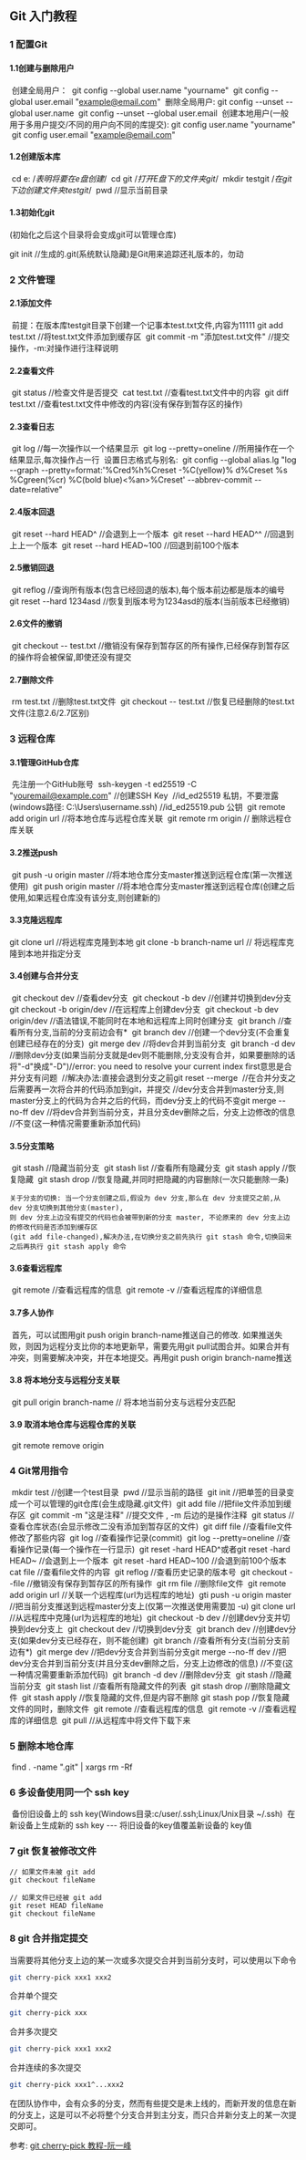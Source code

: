 ## Git 入门教程

### 1 配置Git
#### 1.1创建与删除用户

​	创建全局用户：
​	git config --global user.name "yourname"
​	git config --global user.email "example@email.com"
​	删除全局用户: 
​	git config --unset --global user.name
​	git config --unset --global user.email
​	创建本地用户(一般用于多用户提交/不同的用户向不同的库提交):
​	git config user.name "yourname"
​	git config user.email "example@email.com"
#### 1.2创建版本库

​	cd e: /*表明将要在e盘创建*/
​	cd git	/*打开E盘下的文件夹git*/
​	mkdir testgit	/*在git下边创建文件夹testgit*/
​	pwd //显示当前目录

#### 1.3初始化git

(初始化之后这个目录将会变成git可以管理仓库)

git init //生成的.git(系统默认隐藏)是Git用来追踪还礼版本的，勿动
### 2 文件管理

#### 2.1添加文件

​	前提：在版本库testgit目录下创建一个记事本test.txt文件,内容为11111
​	git add test.txt	//将test.txt文件添加到缓存区
​	git commit -m "添加test.txt文件"	//提交操作，-m:对操作进行注释说明

#### 2.2查看文件

​	git status //检查文件是否提交
​	cat test.txt	//查看test.txt文件中的内容
​	git diff test.txt	//查看test.txt文件中修改的内容(没有保存到暂存区的操作)

#### 2.3查看日志

​	git log 	//每一次操作以一个结果显示
​	git log --pretty=oneline 	//所用操作在一个结果显示,每次操作占一行
​	设置日志格式与别名: 
​	git config --global alias.lg "log --graph --pretty=format:'%Cred%h%Creset -%C(yellow)%
d%Creset %s %Cgreen(%cr) %C(bold blue)<%an>%Creset' --abbrev-commit --date=relative"

#### 2.4版本回退

​	git reset --hard HEAD^		//会退到上一个版本
​	git reset --hard HEAD^^		//回退到上上一个版本
​	git reset --hard HEAD~100	//回退到前100个版本

#### 2.5撤销回退

​	git reflog		//查询所有版本(包含已经回退的版本),每个版本前边都是版本的编号
​	git reset --hard 1234asd 	//恢复到版本号为1234asd的版本(当前版本已经撤销)

#### 2.6文件的撤销

​	git checkout -- test.txt	//撤销没有保存到暂存区的所有操作,已经保存到暂存区的操作将会被保留,即使还没有提交
#### 2.7删除文件

​	rm test.txt 	//删除test.txt文件
​	git checkout -- test.txt 	//恢复已经删除的test.txt文件(注意2.6/2.7区别)

### 3 远程仓库

#### 3.1管理GitHub仓库

​	先注册一个GitHub账号
​	ssh-keygen -t ed25519 -C "youremail@example.com" //创建SSH Key
​	//id_ed25519 私钥，不要泄露(windows路径: C:\Users\username\.ssh)
​	//id_ed25519.pub 公钥
​	git remote add origin url	//将本地仓库与远程仓库关联
​    git remote rm origin  // 删除远程仓库关联  

#### 3.2推送push

​	git push -u origin master	//将本地仓库分支master推送到远程仓库(第一次推送使用)
​	git push origin master 	//将本地仓库分支master推送到远程仓库(创建之后使用,如果远程仓库没有该分支,则创建新的)

#### 3.3克隆远程库

git clone url	//将远程库克隆到本地
git clone -b branch-name url  // 将远程库克隆到本地并指定分支  

#### 3.4创建与合并分支

​	git checkout dev 	//查看dev分支
​	git checkout -b dev	//创建并切换到dev分支
​	git checkout -b origin/dev 	//在远程库上创建dev分支
​	git checkout -b dev origin/dev //语法错误,不能同时在本地和远程库上同时创建分支
​	git branch		//查看所有分支,当前的分支前边会有*
​	git branch dev 	//创建一个dev分支(不会重复创建已经存在的分支)
​	git merge dev 	//将dev合并到当前分支
​	git branch -d dev 	//删除dev分支(如果当前分支就是dev则不能删除,分支没有合并，如果要删除的话将"-d"换成"-D")
​	//error: you need to resolve your current index first意思是合并分支有问题
​	//解决办法:直接会退到分支之前git reset --merge
​	//在合并分支之后需要再一次将合并的代码添加到git，并提交
​	//dev分支合并到master分支,则master分支上的代码为合并之后的代码，而dev分支上的代码不变
​	git merge --no-ff dev 	//将dev合并到当前分支，并且分支dev删除之后，分支上边修改的信息
​	//不变(这一种情况需要重新添加代码)

#### 3.5分支策略

​	git stash //隐藏当前分支
​	git stash list 	//查看所有隐藏分支
​	git stash apply		//恢复隐藏
​	git stash drop 	//恢复隐藏,并同时把隐藏的内容删除(一次只能删除一条)

	关于分支的切换: 当一个分支创建之后,假设为 dev 分支,那么在 dev 分支提交之前,从 dev 分支切换到其他分支(master),
	则 dev 分支上边没有提交的代码也会被带到新的分支 master, 不论原来的 dev 分支上边的修改代码是否添加到缓存区
	(git add file-changed),解决办法,在切换分支之前先执行 git stash 命令,切换回来之后再执行 git stash apply 命令

#### 3.6查看远程库

​	git remote 	//查看远程库的信息
​	git remote -v 	//查看远程库的详细信息

#### 3.7多人协作

​	首先，可以试图用git push origin branch-name推送自己的修改.
​	如果推送失败，则因为远程分支比你的本地更新早，需要先用git pull试图合并。
​	如果合并有冲突，则需要解决冲突，并在本地提交。再用git push origin branch-name推送

#### 3.8 将本地分支与远程分支关联

​    git pull origin branch-name // 将本地当前分支与远程分支匹配
#### 3.9 取消本地仓库与远程仓库的关联

​    git remote remove origin 

### 4 Git常用指令
​	mkdir test	//创建一个test目录
​	pwd 	//显示当前的路径
​	git init 	//把单签的目录变成一个可以管理的git仓库(会生成隐藏.git文件)
​	git add file	//把file文件添加到缓存区
​	git commit -m "这是注释"	//提交文件 , -m 后边的是操作注释
​	git status 	//查看仓库状态(会显示修改二没有添加到暂存区的文件)
​	git diff file 	//查看file文件修改了那些内容
​	git log 	//查看操作记录(commit)
​	git log --pretty=oneline 	//查看操作记录(每一个操作在一行显示)
​	git reset -hard HEAD^或者git reset -hard HEAD~ 	//会退到上一个版本
​	git reset -hard HEAD~100 	//会退到前100个版本
​	cat file 	//查看file文件的内容
​	git reflog 	//查看历史记录的版本号
​	git checkout --file 	//撤销没有保存到暂存区的所有操作
​	git rm file 	//删除file文件
​	git remote  add origin url 	//关联一个远程库(url为远程库的地址)
​	gti push -u origin master //把当前分支推送到远程master分支上(仅第一次推送使用需要加 -u)
​	git clone url 	//从远程库中克隆(url为远程库的地址)
​	git checkout -b dev 	//创建dev分支并切换到dev分支上
​	git checkout dev 	//切换到dev分支
​	git branch dev 	//创建dev分支(如果dev分支已经存在，则不能创建)
​	git branch 	//查看所有分支(当前分支前边有*)
​	git merge dev 	//把dev分支合并到当前分支
​	git merge --no-ff dev //把dev分支合并到当前分支(并且分支dev删除之后，分支上边修改的信息)
​	//不变(这一种情况需要重新添加代码)
​	git branch -d dev 	//删除dev分支
​	git stash //隐藏当前分支
​	git stash list 	//查看所有隐藏文件的列表
​	git stash drop	//删除隐藏文件
​	git stash apply //恢复隐藏的文件,但是内容不删除
​	git stash pop 	//恢复隐藏文件的同时，删除文件
​	git remote 	//查看远程库的信息
​	git remote -v 	//查看远程库的详细信息
​	git pull 	//从远程库中将文件下载下来	

### 5 删除本地仓库
​    find . -name ".git" | xargs rm -Rf

### 6 多设备使用同一个 ssh key
​    备份旧设备上的 ssh key(Windows目录:c/user/.ssh;Linux/Unix目录 ~/.ssh)
​    在新设备上生成新的 ssh key --- 将旧设备的key值覆盖新设备的 key值    

### 7 git 恢复被修改文件  

```
// 如果文件未被 git add
git checkout fileName

// 如果文件已经被 git add
git reset HEAD fileName
git checkout fileName
```



### 8 git 合并指定提交  

当需要将其他分支上边的某一次或多次提交合并到当前分支时，可以使用以下命令

```bash
git cherry-pick xxx1 xxx2
```

合并单个提交

```bash
git cherry-pick xxx
```

合并多次提交

```bash
git cherry-pick xxx1 xxx2
```

合并连续的多次提交

```bash
git cherry-pick xxx1^...xxx2
```

在团队协作中，会有众多的分支，然而有些提交是未上线的，而新开发的信息在新的分支上，这是可以不必将整个分支合并到主分支，而只合并新分支上的某一次提交即可。  

参考: [git cherry-pick 教程-阮一峰](https://www.ruanyifeng.com/blog/2020/04/git-cherry-pick.html)  

